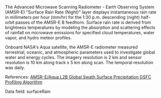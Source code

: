 The Advanced Microwave Scanning Radiometer - Earth Observing System (AMSR-E) "Surface Rain Rate (Night)" layer displays instantaneous rain rate in millimeters per hour (mm/hr) for the 1:30 p.m. descending (night) half-orbit passes of the AMSR-E B feedhorn. Surface rain rate is derived from brightness temperatures by modeling the absorption and scattering effects of rainfall on microwave emissions for specified cloud temperatures, water vapor, and hydro meteor profiles.

Onboard NASA's Aqua satellite, the AMSR-E radiometer measured terrestrial, oceanic, and atmospheric parameters used to investigate global water and energy cycles. The imagery resolution is 2 km and sensor resolution is 10 km along track x 5 km along scan. The temporal resolution was daily.

References: [AMSR-E/Aqua L2B Global Swath Surface Precipitation GSFC Profiling Algorithm](http://nsidc.org/data/ae_rain)

Data field: surfaceRain
